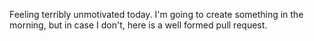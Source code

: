 Feeling terribly unmotivated today.   I'm going to create something in the morning,
but in case I don't, here is a well formed pull request.
